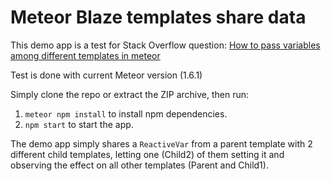 # Meteor Blaze templates share data

This demo app is a test for Stack Overflow question:
[How to pass variables among different templates in meteor](https://stackoverflow.com/questions/43148872/how-to-pass-variables-among-different-templates-in-meteor/43687311#43687311)

Test is done with current Meteor version (1.6.1)

Simply clone the repo or extract the ZIP archive, then run:
1. `meteor npm install` to install npm dependencies.
2. `npm start` to start the app.

The demo app simply shares a `ReactiveVar` from a parent template with
2 different child templates, letting one (Child2) of them setting it
and observing the effect on all other templates (Parent and Child1).
